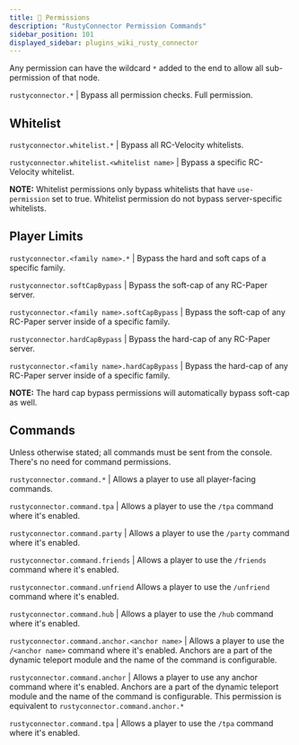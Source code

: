 ```yaml
---
title: 📌 Permissions
description: "RustyConnector Permission Commands"
sidebar_position: 101
displayed_sidebar: plugins_wiki_rusty_connector
---
```

Any permission can have the wildcard `*` added to the end to allow all sub-permission of that node.


`rustyconnector.*` | Bypass all permission checks. Full permission.
## Whitelist
`rustyconnector.whitelist.*` | Bypass all RC-Velocity whitelists.

`rustyconnector.whitelist.<whitelist name>` | Bypass a specific RC-Velocity whitelist.

**NOTE:** Whitelist permissions only bypass whitelists that have `use-permission` set to true. Whitelist permission do not bypass server-specific whitelists.

## Player Limits
`rustyconnector.<family name>.*` | Bypass the hard and soft caps of a specific family.

`rustyconnector.softCapBypass` | Bypass the soft-cap of any RC-Paper server.

`rustyconnector.<family name>.softCapBypass` | Bypass the soft-cap of any RC-Paper server inside of a specific family.

`rustyconnector.hardCapBypass` | Bypass the hard-cap of any RC-Paper server.

`rustyconnector.<family name>.hardCapBypass` | Bypass the hard-cap of any RC-Paper server inside of a specific family.

**NOTE:** The hard cap bypass permissions will automatically bypass soft-cap as well.

## Commands
Unless otherwise stated; all commands must be sent from the console. There's no need for command permissions.

`rustyconnector.command.*` | Allows a player to use all player-facing commands.

`rustyconnector.command.tpa` | Allows a player to use the `/tpa` command where it's enabled.

`rustyconnector.command.party` | Allows a player to use the `/party` command where it's enabled.

`rustyconnector.command.friends` | Allows a player to use the `/friends` command where it's enabled.

`rustyconnector.command.unfriend` Allows a player to use the `/unfriend` command where it's enabled.

`rustyconnector.command.hub` | Allows a player to use the `/hub` command where it's enabled.

`rustyconnector.command.anchor.<anchor name>` | Allows a player to use the `/<anchor name>` command where it's enabled. Anchors are a part of the dynamic teleport module and the name of the command is configurable.

`rustyconnector.command.anchor` | Allows a player to use any anchor command where it's enabled. Anchors are a part of the dynamic teleport module and the name of the command is configurable. This permission is equivalent to `rustyconnector.command.anchor.*`

`rustyconnector.command.tpa` | Allows a player to use the `/tpa` command where it's enabled.